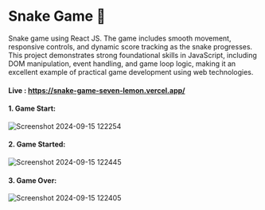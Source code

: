 # Snake Game 🐍
Snake game using React JS. The game includes smooth movement, responsive controls, and dynamic score tracking as the snake progresses. This project demonstrates strong foundational skills in JavaScript, including DOM manipulation, event handling, and game loop logic, making it an excellent example of practical game development using web technologies.

#### Live : https://snake-game-seven-lemon.vercel.app/

#### 1. Game Start: 
![Screenshot 2024-09-15 122254](https://github.com/user-attachments/assets/9f72bc1c-ae84-48b1-baac-24ae7a49458f)

#### 2. Game Started: 
![Screenshot 2024-09-15 122445](https://github.com/user-attachments/assets/2f33f05e-a117-4f83-960d-d4cf519a2655)

#### 3. Game Over: 
![Screenshot 2024-09-15 122405](https://github.com/user-attachments/assets/d5fa8912-a6ea-407a-9ca5-8e906cfcec29)
